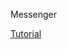 Messenger


[Tutorial](https://www.youtube.com/watch?v=8TTrBF0zAeo&list=PLH7KjkjGdHYa7X4igt5JZpBQhM04jiVKz)
